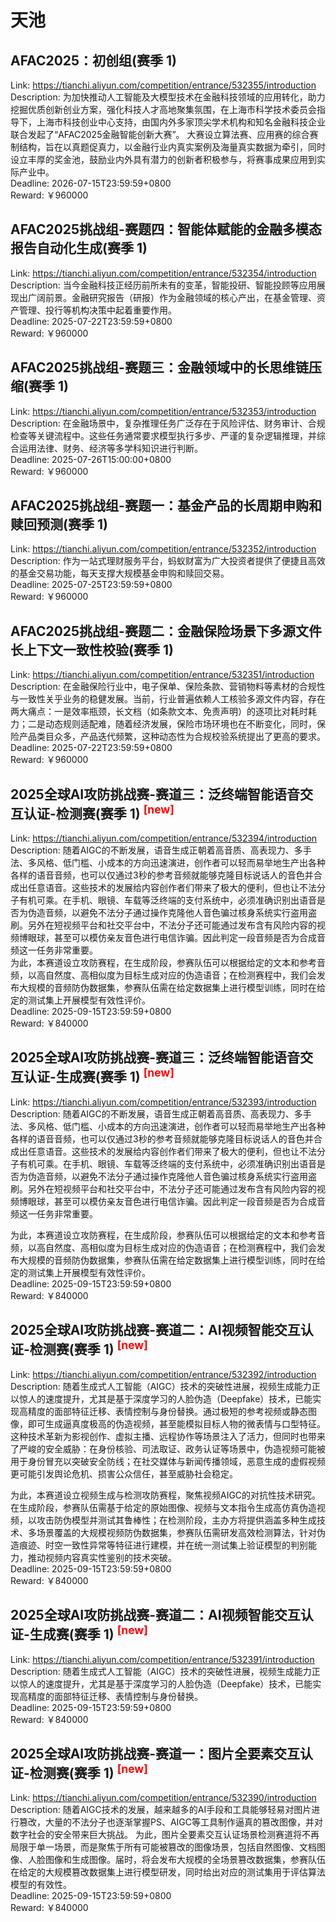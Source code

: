 # 天池



## AFAC2025：初创组(赛季 1)

Link: https://tianchi.aliyun.com/competition/entrance/532355/introduction  
Description: 为加快推动人工智能及大模型技术在金融科技领域的应用转化，助力挖掘优质创新创业方案，强化科技人才高地聚集氛围，在上海市科学技术委员会指导下，上海市科技创业中心支持，由国内外多家顶尖学术机构和知名金融科技企业联合发起了“AFAC2025金融智能创新大赛”。
大赛设立算法赛、应用赛的综合赛制结构，旨在以真题促真力，以金融行业内真实案例及海量真实数据为牵引，同时设立丰厚的奖金池，鼓励业内外具有潜力的创新者积极参与，将赛事成果应用到实际产业中。  
Deadline: 2026-07-15T23:59:59+0800  
Reward: ￥960000  


## AFAC2025挑战组-赛题四：智能体赋能的金融多模态报告自动化生成(赛季 1)

Link: https://tianchi.aliyun.com/competition/entrance/532354/introduction  
Description: 当今金融科技正经历前所未有的变革，智能投研、智能投顾等应用展现出广阔前景。金融研究报告（研报）作为金融领域的核心产出，在基金管理、资产管理、投行等机构决策中起着重要作用。  
Deadline: 2025-07-22T23:59:59+0800  
Reward: ￥960000  


## AFAC2025挑战组-赛题三：金融领域中的长思维链压缩(赛季 1)

Link: https://tianchi.aliyun.com/competition/entrance/532353/introduction  
Description: 在金融场景中，复杂推理任务广泛存在于风险评估、财务审计、合规检查等关键流程中。这些任务通常要求模型执行多步、严谨的复杂逻辑推理，并综合运用法律、财务、经济等多学科知识进行判断。  
Deadline: 2025-07-26T15:00:00+0800  
Reward: ￥960000  


## AFAC2025挑战组-赛题一：基金产品的长周期申购和赎回预测(赛季 1)

Link: https://tianchi.aliyun.com/competition/entrance/532352/introduction  
Description: 作为一站式理财服务平台，蚂蚁财富为广大投资者提供了便捷且高效的基金交易功能，每天支撑大规模基金申购和赎回交易。  
Deadline: 2025-07-25T23:59:59+0800  
Reward: ￥960000  


## AFAC2025挑战组-赛题二：金融保险场景下多源文件长上下文一致性校验(赛季 1)

Link: https://tianchi.aliyun.com/competition/entrance/532351/introduction  
Description: 在金融保险行业中，电子保单、保险条款、营销物料等素材的合规性与一致性关乎业务的稳健发展。当前，行业普遍依赖人工核验多源文件内容，存在两大痛点：一是效率瓶颈，长文档（如条款文本、免责声明）的逐项比对耗时耗力；二是动态规则适配难，随着经济发展，保险市场环境也在不断变化，同时，保险产品类目众多，产品迭代频繁，这种动态性为合规校验系统提出了更高的要求。  
Deadline: 2025-07-22T23:59:59+0800  
Reward: ￥960000  


## 2025全球AI攻防挑战赛-赛道三：泛终端智能语音交互认证-检测赛(赛季 1) <sup style="color:red">[new]<sup>  

Link: https://tianchi.aliyun.com/competition/entrance/532394/introduction  
Description: 随着AIGC的不断发展，语音生成正朝着高音质、高表现力、多手法、多风格、低门槛、小成本的方向迅速演进，创作者可以轻而易举地生产出各种各样的语音音频，也可以仅通过3秒的参考音频就能够克隆目标说话人的音色并合成出任意语音。这些技术的发展给内容创作者们带来了极大的便利，但也让不法分子有机可乘。在手机、眼镜、车载等泛终端的支付系统中，必须准确识别出语音是否为伪造音频，以避免不法分子通过操作克隆他人音色骗过核身系统实行盗用盗刷。另外在短视频平台和社交平台中，不法分子还可能通过发布含有风险内容的视频博眼球，甚至可以模仿亲友音色进行电信诈骗。因此判定一段音频是否为合成音频这一任务非常重要。  
为此，本赛道设立攻防赛程，在生成阶段，参赛队伍可以根据给定的文本和参考音频，以高自然度、高相似度为目标生成对应的伪造语音；在检测赛程中，我们会发布大规模的音频防伪数据集，参赛队伍需在给定数据集上进行模型训练，同时在给定的测试集上开展模型有效性评价。  
Deadline: 2025-09-15T23:59:59+0800  
Reward: ￥840000  


## 2025全球AI攻防挑战赛-赛道三：泛终端智能语音交互认证-生成赛(赛季 1) <sup style="color:red">[new]<sup>  

Link: https://tianchi.aliyun.com/competition/entrance/532393/introduction  
Description: 随着AIGC的不断发展，语音生成正朝着高音质、高表现力、多手法、多风格、低门槛、小成本的方向迅速演进，创作者可以轻而易举地生产出各种各样的语音音频，也可以仅通过3秒的参考音频就能够克隆目标说话人的音色并合成出任意语音。这些技术的发展给内容创作者们带来了极大的便利，但也让不法分子有机可乘。在手机、眼镜、车载等泛终端的支付系统中，必须准确识别出语音是否为伪造音频，以避免不法分子通过操作克隆他人音色骗过核身系统实行盗用盗刷。另外在短视频平台和社交平台中，不法分子还可能通过发布含有风险内容的视频博眼球，甚至可以模仿亲友音色进行电信诈骗。因此判定一段音频是否为合成音频这一任务非常重要。

为此，本赛道设立攻防赛程，在生成阶段，参赛队伍可以根据给定的文本和参考音频，以高自然度、高相似度为目标生成对应的伪造语音；在检测赛程中，我们会发布大规模的音频防伪数据集，参赛队伍需在给定数据集上进行模型训练，同时在给定的测试集上开展模型有效性评价。  
Deadline: 2025-09-15T23:59:59+0800  
Reward: ￥840000  


## 2025全球AI攻防挑战赛-赛道二：AI视频智能交互认证-检测赛(赛季 1) <sup style="color:red">[new]<sup>  

Link: https://tianchi.aliyun.com/competition/entrance/532392/introduction  
Description: 随着生成式人工智能（AIGC）技术的突破性进展，视频生成能力正以惊人的速度提升，尤其是基于深度学习的人脸伪造（Deepfake）技术，已能实现高精度的面部特征迁移、表情控制与身份替换。通过极短的参考视频或静态图像，即可生成逼真度极高的伪造视频，甚至能模拟目标人物的微表情与口型特征。这种技术革新为影视创作、虚拟主播、远程协作等场景注入了活力，但同时也带来了严峻的安全威胁：在身份核验、司法取证、政务认证等场景中，伪造视频可能被用于身份冒充以突破安全防线；在社交媒体与新闻传播领域，恶意生成的虚假视频更可能引发舆论危机、损害公众信任，甚至威胁社会稳定。

为此，本赛道设立视频生成与检测攻防赛程，聚焦视频AIGC的对抗性技术研究。在生成阶段，参赛队伍需基于给定的原始图像、视频与文本指令生成高仿真伪造视频，以攻击防伪模型并测试其鲁棒性；在检测阶段，主办方将提供涵盖多种生成技术、多场景覆盖的大规模视频防伪数据集，参赛队伍需研发高效检测算法，针对伪造痕迹、时空一致性异常等特征进行建模，并在统一测试集上验证模型的判别能力，推动视频内容真实性鉴别的技术突破。  
Deadline: 2025-09-15T23:59:59+0800  
Reward: ￥840000  


## 2025全球AI攻防挑战赛-赛道二：AI视频智能交互认证-生成赛(赛季 1) <sup style="color:red">[new]<sup>  

Link: https://tianchi.aliyun.com/competition/entrance/532391/introduction  
Description: 随着生成式人工智能（AIGC）技术的突破性进展，视频生成能力正以惊人的速度提升，尤其是基于深度学习的人脸伪造（Deepfake）技术，已能实现高精度的面部特征迁移、表情控制与身份替换。  
Deadline: 2025-09-15T23:59:59+0800  
Reward: ￥840000  


## 2025全球AI攻防挑战赛-赛道一：图片全要素交互认证-检测赛(赛季 1) <sup style="color:red">[new]<sup>  

Link: https://tianchi.aliyun.com/competition/entrance/532390/introduction  
Description: 随着AIGC技术的发展，越来越多的AI手段和工具能够轻易对图片进行篡改，大量的不法分子也逐渐掌握PS、AIGC等工具制作逼真的篡改图像，并对数字社会的安全带来巨大挑战。
为此，图片全要素交互认证场景检测赛道将不再局限于单一场景，而是聚焦于所有可能被篡改的图像场景，包括自然图像、文档图像、人脸图像和生成图像。届时，将会发布大规模的全场景篡改数据集，参赛队伍在给定的大规模篡改数据集上进行模型研发，同时给出对应的测试集用于评估算法模型的有效性。  
Deadline: 2025-09-15T23:59:59+0800  
Reward: ￥840000  

